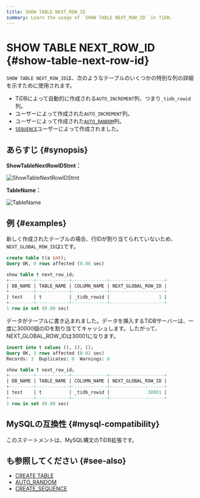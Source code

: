 ```yaml
---
title: SHOW TABLE NEXT_ROW_ID
summary: Learn the usage of `SHOW TABLE NEXT_ROW_ID` in TiDB.
---
```


# SHOW TABLE NEXT_ROW_ID {#show-table-next-row-id}

`SHOW TABLE NEXT_ROW_ID`は、次のようなテーブルのいくつかの特別な列の詳細を示すために使用されます。

-   TiDBによって自動的に作成される`AUTO_INCREMENT`列、つまり`_tidb_rowid`列。
-   ユーザーによって作成された`AUTO_INCREMENT`列。
-   ユーザーによって作成された[`AUTO_RANDOM`](/auto-random.md)列。
-   [`SEQUENCE`](/sql-statements/sql-statement-create-sequence.md)ユーザーによって作成されました。

## あらすじ {#synopsis}

**ShowTableNextRowIDStmt：**

![ShowTableNextRowIDStmt](https://download.pingcap.com/images/docs/sqlgram/ShowTableNextRowIDStmt.png)

**TableName：**

![TableName](https://download.pingcap.com/images/docs/sqlgram/TableName.png)

## 例 {#examples}

新しく作成されたテーブルの場合、行IDが割り当てられていないため、 `NEXT_GLOBAL_ROW_ID`は`1`です。


```sql
create table t(a int);
Query OK, 0 rows affected (0.06 sec)
```

```sql
show table t next_row_id;
+---------+------------+-------------+--------------------+
| DB_NAME | TABLE_NAME | COLUMN_NAME | NEXT_GLOBAL_ROW_ID |
+---------+------------+-------------+--------------------+
| test    | t          | _tidb_rowid |                  1 |
+---------+------------+-------------+--------------------+
1 row in set (0.00 sec)
```

データがテーブルに書き込まれました。データを挿入するTiDBサーバーは、一度に30000個のIDを割り当ててキャッシュします。したがって、NEXT_GLOBAL_ROW_IDは30001になります。

```sql
insert into t values (), (), ();
Query OK, 3 rows affected (0.02 sec)
Records: 3  Duplicates: 0  Warnings: 0
```

```sql
show table t next_row_id;
+---------+------------+-------------+--------------------+
| DB_NAME | TABLE_NAME | COLUMN_NAME | NEXT_GLOBAL_ROW_ID |
+---------+------------+-------------+--------------------+
| test    | t          | _tidb_rowid |              30001 |
+---------+------------+-------------+--------------------+
1 row in set (0.00 sec)
```

## MySQLの互換性 {#mysql-compatibility}

このステートメントは、MySQL構文のTiDB拡張です。

## も参照してください {#see-also}

-   [CREATE TABLE](/sql-statements/sql-statement-create-table.md)
-   [AUTO_RANDOM](/auto-random.md)
-   [CREATE_SEQUENCE](/sql-statements/sql-statement-create-sequence.md)
